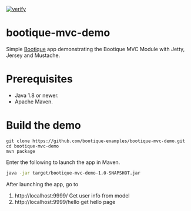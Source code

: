 [![verify](https://github.com/bootique-examples/bootique-mvc-demo/actions/workflows/verify.yml/badge.svg)](https://github.com/bootique-examples/bootique-mvc-demo/actions/workflows/verify.yml)
# bootique-mvc-demo

Simple [Bootique](http://bootique.io) app demonstrating the Bootique MVC Module with Jetty, Jersey and Mustache.

# Prerequisites
* Java 1.8 or newer.
* Apache Maven.

# Build the demo

```
git clone https://github.com/bootique-examples/bootique-mvc-demo.git
cd bootique-mvc-demo
mvn package
```
Enter the following to launch the app in Maven.

```bash
java -jar target/bootique-mvc-demo-1.0-SNAPSHOT.jar
```

After launching the app, go to

1. http://localhost:9999/ Get user info from model
2. http://localhost:9999/hello get hello page


